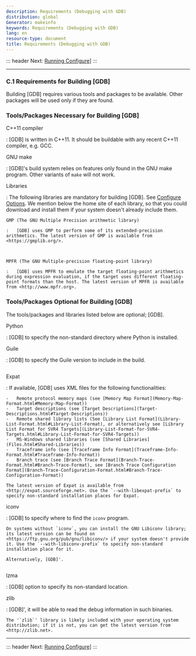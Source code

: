 ```yaml
---
description: Requirements (Debugging with GDB)
distribution: global
Generator: makeinfo
keywords: Requirements (Debugging with GDB)
lang: en
resource-type: document
title: Requirements (Debugging with GDB)
---
```

::: header
Next: [Running Configure](Running-Configure.html#Running-Configure)]
:::

---

### C.1 Requirements for Building [GDB]

Building [GDB] requires various tools and packages to be available. Other packages will be used only if they are found.

### Tools/Packages Necessary for Building [GDB]

C++11 compiler

:   [GDB] is written in C++11. It should be buildable with any recent C++11 compiler, e.g. GCC.

GNU make

:   [GDB]'s build system relies on features only found in the GNU make program. Other variants of `make` will not work.

Libraries

:   The following libraries are mandatory for building [GDB]. See [Configure Options](Configure-Options.html#Configure-Options). We mention below the home site of each library, so that you could download and install them if your system doesn't already include them.

```
GMP (The GNU Multiple Precision arithmetic library)

:   [GDB] uses GMP to perform some of its extended-precision arithmetics. The latest version of GMP is available from <https://gmplib.org/>.

    

MPFR (The GNU Multiple-precision floating-point library)

:   [GDB] uses MPFR to emulate the target floating-point arithmetics during expression evaluation, if the target uses different floating-point formats than the host. The latest version of MPFR is available from <http://www.mpfr.org>.
```

### Tools/Packages Optional for Building [GDB]

The tools/packages and libraries listed below are optional; [GDB].

Python

:   [GDB] to specify the non-standard directory where Python is installed.

Guile

:   [GDB] to specify the Guile version to include in the build.

```

```

Expat

:   If available, [GDB] uses XML files for the following functionalities:

```
-   Remote protocol memory maps (see [Memory Map Format](Memory-Map-Format.html#Memory-Map-Format))
-   Target descriptions (see [Target Descriptions](Target-Descriptions.html#Target-Descriptions))
-   Remote shared library lists (See [Library List Format](Library-List-Format.html#Library-List-Format), or alternatively see [Library List Format for SVR4 Targets](Library-List-Format-for-SVR4-Targets.html#Library-List-Format-for-SVR4-Targets))
-   MS-Windows shared libraries (see [Shared Libraries](Files.html#Shared-Libraries))
-   Traceframe info (see [Traceframe Info Format](Traceframe-Info-Format.html#Traceframe-Info-Format))
-   Branch trace (see [Branch Trace Format](Branch-Trace-Format.html#Branch-Trace-Format), see [Branch Trace Configuration Format](Branch-Trace-Configuration-Format.html#Branch-Trace-Configuration-Format))

The latest version of Expat is available from <http://expat.sourceforge.net>. Use the `--with-libexpat-prefix` to specify non-standard installation places for Expat.
```

iconv

:   [GDB] to specify where to find the `iconv` program.

```
On systems without `iconv`, you can install the GNU Libiconv library; its latest version can be found on <https://ftp.gnu.org/pub/gnu/libiconv/> if your system doesn't provide it. Use the `--with-libiconv-prefix` to specify non-standard installation place for it.

Alternatively, [GDB]'.


```

lzma

:   [GDB] option to specify its non-standard location.

zlib

:   [GDB]', it will be able to read the debug information in such binaries.

```
The '`zlib`' library is likely included with your operating system distribution; if it is not, you can get the latest version from <http://zlib.net>.
```

---

::: header
Next: [Running Configure](Running-Configure.html#Running-Configure)]
:::
